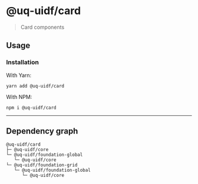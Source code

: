 # @uq-uidf/card

> Card components

## Usage

### Installation

With Yarn:
```shell
yarn add @uq-uidf/card
```

With NPM:
```shell
npm i @uq-uidf/card
```

---

## Dependency graph

```shell
@uq-uidf/card
├─ @uq-uidf/core
└─ @uq-uidf/foundation-global
   └─ @uq-uidf/core
└─ @uq-uidf/foundation-grid
   └─ @uq-uidf/foundation-global
      └─ @uq-uidf/core
```
